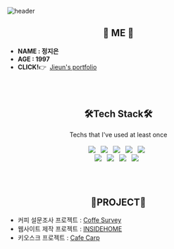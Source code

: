 ![header](https://capsule-render.vercel.app/api?type=slice&color=FFA883&height=250&section=header&text=Jieun%20Jeong&fontSize=90&animation=fadeIn&fontAlignY=38&desc=%20&descAlignY=62&descAlign=62)

<h2 align="center"> 🍋 ME 🍋 </h2>

<p align="center">
  <ul>
      <li><strong>NAME : 정지은</strong></li>
      <li><strong>AGE : 1997</strong></li>
      <li><strong>CLICK!</strong>👉&nbsp;
        <a href="https://stoveon.github.io" >
          Jieun's portfolio
        </a>
      </li>
  </ul>
</p>
<br><br>
<h2 align="center"> 🛠Tech Stack🛠 </h2>

<p align="center"> Techs that I've used at least once<br><br>
  <img src="https://img.shields.io/badge/-JAVA-007396?style=flat-square&logo=Java&logoColor=white"/>&nbsp;&nbsp;
  <img src="https://img.shields.io/badge/-JavaScript-F7DF1E?style=flat-square&logo=JavaScript&logoColor=white"/>&nbsp;&nbsp;
  <img src="https://img.shields.io/badge/-JQuery-0769AD?style=flat-square&logo=JQuery&logoColor=white"/>&nbsp;&nbsp;
  <img src="https://img.shields.io/badge/-CSS-1572B6?style=flat-square&logo=CSS3&logoColor=white"/>&nbsp;&nbsp;
  <img src="https://img.shields.io/badge/-MySQL-4479A1?style=flat-square&logo=MySQL&logoColor=white"/>&nbsp;&nbsp;
  <br>
  <img src="https://img.shields.io/badge/-Eclipse-525C86?style=flat-square&logo=Eclipse&logoColor=white"/>&nbsp;&nbsp;
  <img src="https://img.shields.io/badge/-Spring-6DB33F?style=flat-square&logo=Spring&logoColor=white"/>&nbsp;&nbsp;
  <img src="https://img.shields.io/badge/-Apache Tomcat-F8DC75?style=flat-square&logo=Apache Tomcat&logoColor=white"/>&nbsp;&nbsp;
  <img src="https://img.shields.io/badge/-GitHub-181717?style=flat-square&logo=GitHub&logoColor=white"/>&nbsp;&nbsp;
  <!--<img src="https://img.shields.io/badge/Python-3766AB?style=flat-square&logo=Python&logoColor=white"/></a>&nbsp-->
</p>
<br><br>
<h2 align="center"> 🎵PROJECT🎵 </h2>

<p align="center">
  <ul>
      <li>커피 설문조사 프로젝트 : <a href="https://github.com/stoveon/Survey_coffee" >
          Coffe Survey
        </a>
      </li>
      <li>웹사이트 제작 프로젝트 : <a href="https://github.com/stoveon/TEAM_PROJECT-code-" >
          INSIDEHOME
        </a>
      </li>
      <li>키오스크 프로젝트 : <a href="https://github.com/JinSolKwon/cafeKiosk-code-" >
          Cafe Carp
        </a>
      </li>
  </ul>
</p>

